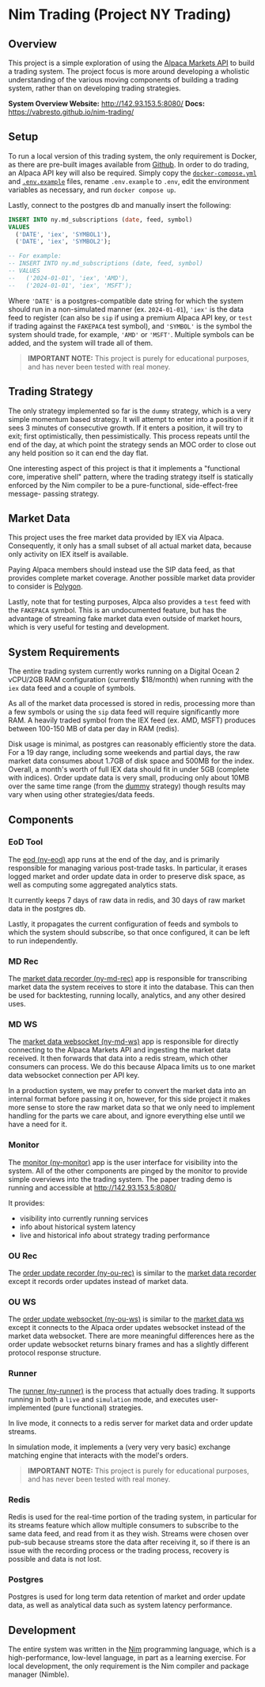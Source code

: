 # Nim Trading (Project NY Trading)

## Overview

This project is a simple exploration of using the [Alpaca Markets API](https://alpaca.markets/) to build a trading
system. The project focus is more around developing a wholistic understanding of the various moving components of
building a trading system, rather than on developing trading strategies.

**System Overview Website:** http://142.93.153.5:8080/
**Docs:** https://vabresto.github.io/nim-trading/


## Setup

To run a local version of this trading system, the only requirement is Docker, as there are pre-built images available
from [Github](https://github.com/vabresto/nim-trading). In order to do trading, an Alpaca API key will also be
required. Simply copy the [`docker-compose.yml`](./docker-compose.yml) and [`.env.example`](./.env.example) files,
rename `.env.example` to `.env`, edit the environment variables as necessary, and run `docker compose up`.

Lastly, connect to the postgres db and manually insert the following:

```sql
INSERT INTO ny.md_subscriptions (date, feed, symbol)
VALUES
  ('DATE', 'iex', 'SYMBOL1'),
  ('DATE', 'iex', 'SYMBOL2');

-- For example:
-- INSERT INTO ny.md_subscriptions (date, feed, symbol)
-- VALUES
--   ('2024-01-01', 'iex', 'AMD'),
--   ('2024-01-01', 'iex', 'MSFT');
```

Where `'DATE'` is a postgres-compatible date string for which the system should run in a non-simulated manner (ex. 
`2024-01-01`), `'iex'` is the data feed to register (can also be `sip` if using a premium Alpaca API key, or `test`
if trading against the `FAKEPACA` test symbol), and `'SYMBOL'` is the symbol the system should trade, for example,
`'AMD'` or `'MSFT'`. Multiple symbols can be added, and the system will trade all of them.

> **IMPORTANT NOTE:** This project is purely for educational purposes, and has never been tested with real money.


## Trading Strategy

The only strategy implemented so far is the `dummy` strategy, which is a very simple momentum based strategy. It will
attempt to enter into a position if it sees 3 minutes of consecutive growth. If it enters a position, it will try to
exit; first optimistically, then pessimistically. This process repeats until the end of the day, at which point the
strategy sends an MOC order to close out any held position so it can end the day flat.

One interesting aspect of this project is that it implements a "functional core, imperative shell" pattern, where the
trading strategy itself is statically enforced by the Nim compiler to be a pure-functional, side-effect-free message-
passing strategy.


## Market Data

This project uses the free market data provided by IEX via Alpaca. Consequently, it only has a small subset of all
actual market data, because only activity on IEX itself is available.

Paying Alpaca members should instead use the SIP data feed, as that provides complete market coverage. Another
possible market data provider to consider is [Polygon](https://polygon.io).

Lastly, note that for testing purposes, Alpca also provides a `test` feed with the `FAKEPACA` symbol. This is an
undocumented feature, but has the advantage of streaming fake market data even outside of market hours, which
is very useful for testing and development.


## System Requirements

The entire trading system currently works running on a Digital Ocean 2 vCPU/2GB RAM configuration (currently $18/month)
when running with the `iex` data feed and a couple of symbols.

As all of the market data processed is stored in redis, processing more than a few symbols or using the `sip` data feed
will require significantly more RAM. A heavily traded symbol from the IEX feed (ex. AMD, MSFT) produces between 100-150
MB of data per day in RAM (redis).

Disk usage is minimal, as postgres can reasonably efficiently store the data. For a 19 day range, including some
weekends and partial days, the raw market data consumes about 1.7GB of disk space and 500MB for the index. Overall, a
month's worth of full IEX data should fit in under 5GB (complete with indices). Order update data is very small, 
producing only about 10MB over the same time range (from the [dummy](src/ny/strategies/dummy/dummy_strat.nim) strategy)
though results may vary when using other strategies/data feeds.


## Components

### EoD Tool

The [eod (ny-eod)](src/ny/apps/eod/main.nim) app runs at the end of the day, and is primarily responsible for managing
various post-trade tasks. In particular, it erases logged market and order update data in order to preserve disk
space, as well as computing some aggregated analytics stats.

It currently keeps 7 days of raw data in redis, and 30 days of raw market data in the postgres db.

Lastly, it propagates the current configuration of feeds and symbols to which the system should subscribe, so that once
configured, it can be left to run independently.

### MD Rec

The [market data recorder (ny-md-rec)](src/ny/apps/md_rec/main.nim) app is responsible for transcribing market data the
system receives to store it into the database. This can then be used for backtesting, running locally, analytics, and any
other desired uses.

### MD WS

The [market data websocket (ny-md-ws)](src/ny/apps/md_ws/main.nim) app is responsible for directly connecting to the
Alpaca Markets API and ingesting the market data received. It then forwards that data into a redis stream, which other
consumers can process. We do this because Alpaca limits us to one market data websocket connection per API key.

In a production system, we may prefer to convert the market data into an internal format before passing it on, however,
for this side project it makes more sense to store the raw market data so that we only need to implement handling for
the parts we care about, and ignore everything else until we have a need for it.

### Monitor

The [monitor (ny-monitor)](src/ny/apps/monitor/main.nim) app is the user interface for visibility into the system. All
of the other components are pinged by the monitor to provide simple overviews into the trading system. The paper
trading demo is running and accessible at http://142.93.153.5:8080/

It provides:
- visibility into currently running services
- info about historical system latency
- live and historical info about strategy trading performance

### OU Rec

The [order update recorder (ny-ou-rec)](src/ny/apps/ou_rec/main.nim) is similar to the [market data recorder](#md-rec)
except it records order updates instead of market data.

### OU WS

The [order update websocket (ny-ou-ws)](src/ny/apps/ou_ws/main.nim) is similar to the [market data ws](#md-ws) except
it connects to the Alpaca order updates websocket instead of the market data websocket. There are more meaningful
differences here as the order update websocket returns binary frames and has a slightly different protocol response
structure.

### Runner

The [runner (ny-runner)](src/ny/apps/runner/main.nim) is the process that actually does trading. It supports running
in both a `live` and `simulation` mode, and executes user-implemented (pure functional) strategies.

In live mode, it connects to a redis server for market data and order update streams.

In simulation mode, it implements a (very very very basic) exchange matching engine that interacts with the model's
orders.

> **IMPORTANT NOTE:** This project is purely for educational purposes, and has never been tested with real money.

### Redis

Redis is used for the real-time portion of the trading system, in particular for its streams feature which allow
multiple consumers to subscribe to the same data feed, and read from it as they wish. Streams were chosen over
pub-sub because streams store the data after receiving it, so if there is an issue with the recording process or
the trading process, recovery is possible and data is not lost.

### Postgres

Postgres is used for long term data retention of market and order update data, as well as analytical data such as
system latency performance.


## Development

The entire system was written in the [Nim](https://nim-lang.org/) programming language, which is a high-performance,
low-level language, in part as a learning exercise. For local development, the only requirement is the Nim
compiler and package manager (Nimble).
